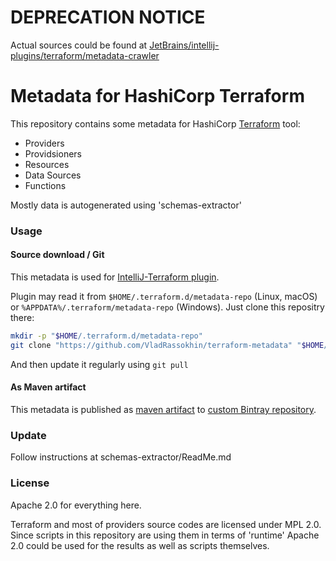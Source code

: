 DEPRECATION NOTICE
========

Actual sources could be found at [JetBrains/intellij-plugins/terraform/metadata-crawler](https://github.com/JetBrains/intellij-plugins/tree/master/terraform/metadata-crawler)


Metadata for HashiCorp Terraform
========

This repository contains some metadata for HashiCorp [Terraform](https://www.terraform.io) tool:
 * Providers
 * Providsioners
 * Resources
 * Data Sources
 * Functions

Mostly data is autogenerated using 'schemas-extractor'



### Usage

#### Source download / Git

This metadata is used for [IntelliJ-Terraform plugin](https://plugins.jetbrains.com/plugin/7808).

Plugin may read it from `$HOME/.terraform.d/metadata-repo` (Linux, macOS) or `%APPDATA%/.terraform/metadata-repo` (Windows).
Just clone this repositry there:
```bash
mkdir -p "$HOME/.terraform.d/metadata-repo"
git clone "https://github.com/VladRassokhin/terraform-metadata" "$HOME/.terraform.d/metadata-repo"
```
And then update it regularly using `git pull`

#### As Maven artifact

This metadata is published as [maven artifact](https://bintray.com/vladrassokhin/maven/terraform-metadata) 
to [custom Bintray repository](https://bintray.com/vladrassokhin/maven/).

### Update
Follow instructions at schemas-extractor/ReadMe.md


### License

Apache 2.0 for everything here.

Terraform and most of providers source codes are licensed under MPL 2.0.
Since scripts in this repository are using them in terms of 'runtime' Apache 2.0 could be used for the results as well as scripts themselves.

